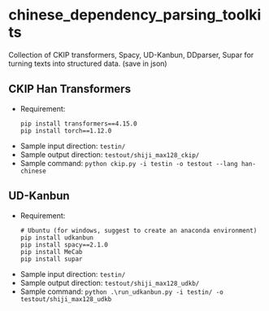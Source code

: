# chinese_dependency_parsing_toolkits
Collection of CKIP transformers, Spacy, UD-Kanbun, DDparser, Supar for turning texts into structured data. (save in json)


## CKIP Han Transformers
- Requirement:
  ```
  pip install transformers==4.15.0
  pip install torch==1.12.0
  ```
- Sample input direction: `testin/`
- Sample output direction: `testout/shiji_max128_ckip/`
- Sample command: `python ckip.py -i testin -o testout --lang han-chinese`

## UD-Kanbun
- Requirement: 
  ```
  # Ubuntu (for windows, suggest to create an anaconda environment)
  pip install udkanbun
  pip install spacy==2.1.0
  pip install MeCab
  pip install supar
  ```
- Sample input direction: `testin/`
- Sample output direction: `testout/shiji_max128_udkb/`
- Sample command: `python .\run_udkanbun.py -i testin/ -o testout/shiji_max128_udkb`
